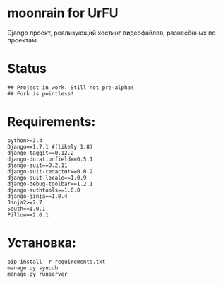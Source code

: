 moonrain for UrFU
=================


Django проект, реализующий хостинг видеофайлов, разнесённых по проектам.

Status
======

    ## Project in work. Still not pre-alpha!
    ## Fork is pointless!
    

Requirements:
=============

    python>=3.4
    Django==1.7.1 #(likely 1.8)
    django-taggit==0.12.2
    django-durationfield==0.5.1
    django-suit==0.2.11
    django-suit-redactor==0.0.2
    django-suit-locale==1.0.9
    django-debug-toolbar==1.2.1
    django-authtools==1.0.0
    django-jinja==1.0.4
    Jinja2>=2.7
    South==1.0.1
    Pillow==2.6.1

Установка:
=========
    pip install -r requirements.txt
    manage.py syncdb
    manage.py runserver

